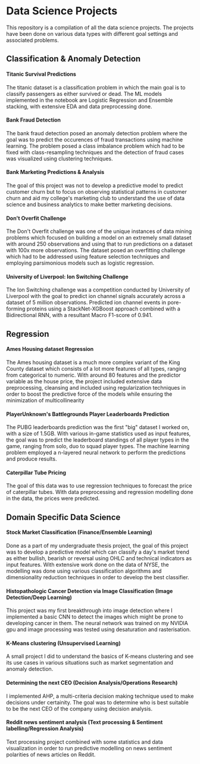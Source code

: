 # Data Science Projects 

This repository is a compilation of all the data science projects. The projects have been done on various data types with different goal settings and associated problems. 

## Classification & Anomaly Detection

#### Titanic Survival Predictions 
The titanic dataset is a classification problem in which the main goal is to classify passengers as either survived or dead. The ML models implemented in the notebook are Logistic Regression and Ensemble stacking, with extensive EDA and data preprocessing done.

#### Bank Fraud Detection 
The bank fraud detection posed an anomaly detection problem where the goal was to predict the occurences of fraud transactions using machine learning. The problem posed a class imbalance problem which had to be fixed with class-resampling techniques and the detection of fraud cases was visualized using clustering techniques.

#### Bank Marketing Predictions & Analysis 
The goal of this project was not to develop a predictive model to predict customer churn but to focus on observing statistical patterns in customer churn and aid my college's marketing club to understand the use of data science and business analytics to make better marketing decisions.

#### Don't Overfit Challenge 
The Don't Overfit challenge was one of the unique instances of data mining problems which focused on building a model on an extremely small dataset with around 250 observations and using that to run predictions on a dataset with 100x more observations. The dataset posed an overfitting challenge which had to be addressed using feature selection techniques and employing parsimonious models such as logistic regression. 

#### University of Liverpool: Ion Switching Challenge 
The Ion Switching challenge was a competition conducted by University of Liverpool with the goal to predict ion channel signals accurately across a dataset of 5 million observations. Predicted ion channel events in pore-forming proteins using a StackNet-XGBoost approach combined with a Bidirectional RNN, with a resultant Macro F1-score of 0.941.

## Regression 

#### Ames Housing dataset Regression 
The Ames housing dataset is a much more complex variant of the King County dataset which consists of a lot more features of all types, ranging from categorical to numeric. With around 80 features and the predictor variable as the house price, the project included extensive data preprocessing, cleansing and included using regularization techniques in order to boost the predictive force of the models while ensuring the minimization of multicollinearity
 
#### PlayerUnknown's Battlegrounds Player Leaderboards Prediction 
The PUBG leaderboards prediction was the first "big" dataset I worked on, with a size of 1.5GB. With various in-game statistics used as input features, the goal was to predict the leaderboard standings of all player types in the game, ranging from solo, duo to squad player types. The machine learning problem employed a n-layered neural network to perform the predictions and produce results. 

#### Caterpillar Tube Pricing
The goal of this data was to use regression techniques to forecast the price of caterpillar tubes. With data preprocessing and regression modelling done in the data, the prices were predicted. 

## Domain Specific Data Science 

#### Stock Market Classification (Finance/Ensemble Learning)
Done as a part of my undergraduate thesis project, the goal of this project was to develop a predictive model which can classify a day's market trend as either bullish, bearish or reversal using OHLC and technical indicators as input features. With extensive work done on the data of NYSE, the modelling was done using various classification algorithms and dimensionality reduction techniques in order to develop the best classifier.

#### Histopathologic Cancer Detection via Image Classification (Image Detection/Deep Learning) 
This project was my first breakthrough into image detection where I implemented a basic CNN to detect the images which might be prone to developing cancer in them. The neural network was trained on my NVIDIA gpu and image processing was tested using desaturation and rasterisation. 

#### K-Means clustering (Unsupervised Learning)
A small project I did to understand the basics of K-means clustering and see its use cases in various situations such as market segmentation and anomaly detection. 

#### Determining the next CEO (Decision Analysis/Operations Research) 
I implemented AHP, a multi-criteria decision making technique used to make decisions under certainity. The goal was to determine who is best suitable to be the next CEO of the company using decision analysis. 

#### Reddit news sentiment analysis (Text processing & Sentiment labelling/Regression Analysis)

Text processing project combined with some statistics and data visualization in order to run predictive modelling on news sentiment polarities of news articles on Reddit.




